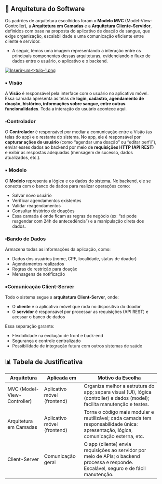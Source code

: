 ## 📐 Arquitetura do Software 

 Os padrões de arquitetura escolhidos foram o **Modelo MVC** (Model-View-Controller), a **Arquitetura em Camadas** e a **Arquitetura Cliente-Servidor**, definidos com base na proposta do aplicativo de doação de sangue, que exige organização, escalabilidade e uma comunicação eficiente entre cliente e servidor.

- A seguir, temos uma imagem representando a interação entre os principais componentes dessas arquiteturas, evidenciando o fluxo de dados entre o usuário, o aplicativo e o backend.

[![Inserir-um-t-tulo-1.png](https://i.postimg.cc/2y4h0Ctp/Inserir-um-t-tulo-1.png)](https://postimg.cc/XBYrJ63x)

### ▪️ Visão

A **Visão** é responsável pela interface com o usuário no aplicativo móvel.
Essa camada apresenta as telas de **login, cadastro, agendamento de doação, histórico, informações sobre sangue, entre outras funcionalidades**.
Toda a interação do usuário acontece aqui.

### ▫️Controlador 

O **Controlador** é responsável por mediar a comunicação entre a Visão (as telas do app) e o restante do sistema.
No app, ele é responsável por **capturar ações do usuário** (como “agendar uma doação” ou “editar perfil”), enviar esses dados ao backend por meio de **requisições HTTP (API REST)** e exibir as respostas adequadas (mensagem de sucesso, dados atualizados, etc.).

### ▪️ Modelo

O **Modelo** representa a lógica e os dados do sistema.
No backend, ele se conecta com o banco de dados para realizar operações como:

- Salvar novo usuário
- Verificar agendamentos existentes
- Validar reagendamentos
- Consultar histórico de doações
- Essa camada é onde ficam as regras de negócio (ex: “só pode reagendar com 24h de antecedência”) e a manipulação direta dos dados.

###  ▫️Bando de Dados

Armazena todas as informações da aplicação, como:

- Dados dos usuários (nome, CPF, localidade, status de doador)
- Agendamentos realizados
- Regras de restrição para doação
- Mensagens de notificação

### ▪️Comunicação Client-Server

Todo o sistema segue a **arquitetura Client-Server**, onde:

- O **cliente** é o aplicativo móvel que roda no dispositivo do doador
- O **servidor** é responsável por processar as requisições (API REST) e acessar o banco de dados

Essa separação garante:

- Flexibilidade na evolução de front e back-end
- Segurança e controle centralizado
- Possibilidade de integração futura com outros sistemas de saúde

## 📊 Tabela de Justificativa 

|Arquitetura|Aplicada em|Motivo da Escolha|
|-|-|-|
|MVC (Model-View-Controller)|Aplicativo móvel (frontend)|Organiza melhor a estrutura do app; separa visual (UI), lógica (controller) e dados (model); facilita manutenção e testes.|
|Arquitetura em Camadas|	Aplicativo móvel (frontend)|	Torna o código mais modular e reutilizável; cada camada tem responsabilidade única: apresentação, lógica, comunicação externa, etc.|
|Client-Server|Comunicação geral|O app (cliente) envia requisições ao servidor por meio de APIs; o backend processa e responde. Escalável, seguro e de fácil manutenção.|
